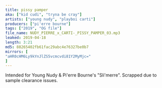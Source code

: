 ```yaml
---
title: pissy pamper
aka: ["kid cudi", "tryna be cray"]
artists: ["young nudy", "playboi carti"]
producers: ["pi'erre bourne"]
tags: ["2019", "OG file"]
file_name: NUDY_PIERRE_x_CARTI-_PISSY_PAMPER_03.mp3
leaked: 2019-04-18
length: 3:21
md5: 88265402fb61fac29abc4e76327be0b7
mirrors: [
"aHR0cHM6Ly9kYnJlZS5vcmcvdi81Y2MyMjc="
]
---
```

Intended for Young Nudy & Pi'erre Bourne's "Sli'merre". Scrapped due to sample clearance issues.
